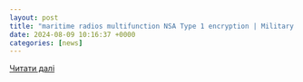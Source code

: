 ```yaml
---
layout: post
title: "maritime radios multifunction NSA Type 1 encryption | Military Aerospace"
date: 2024-08-09 10:16:37 +0000
categories: [news]
---
```


[Читати далі](https://www.militaryaerospace.com/communications/article/55131725/general-dynamics-mission-systems-maritime-radios-multifunction-nsa-type-1-encryption)

